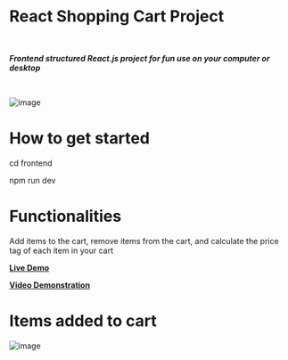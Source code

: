 # React Shopping Cart Project


<br/>

<strong><i>Frontend structured React.js project for fun use on your computer or desktop</i></strong>

<br/>

![image](https://github.com/Norbert305/react-ecommerce-shopping-cart/assets/83515541/52e7ec93-9691-4a2a-8449-a31b96a750a7)


# How to get started
<p>cd frontend</p>
<p>npm run dev</p>

# Functionalities

<p>Add items to the cart, remove items from the cart, and calculate the price tag of each item in your cart</p>

<p><strong><a href="https://norbs-shop.com/">Live Demo</a ></strong></p>

<p><strong><a href="https://vimeo.com/manage/videos/869379892">Video Demonstration</a ></strong></p>


# Items added to cart


![image](https://github.com/Norbert305/react-ecommerce-shopping-cart/assets/83515541/34fbc26a-0cea-4416-a2a4-3cfe51fdd676)
